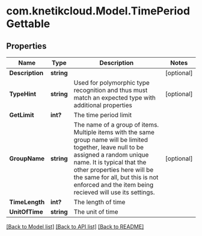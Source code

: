 # com.knetikcloud.Model.TimePeriodGettable
## Properties

Name | Type | Description | Notes
------------ | ------------- | ------------- | -------------
**Description** | **string** |  | [optional] 
**TypeHint** | **string** | Used for polymorphic type recognition and thus must match an expected type with additional properties | [optional] 
**GetLimit** | **int?** | The time period limit | 
**GroupName** | **string** | The name of a group of items. Multiple items with the same group name will be limited together, leave null to be assigned a random unique name. It is typical that the other properties here will be the same for all, but this is not enforced and the item being recieved will use its settings. | [optional] 
**TimeLength** | **int?** | The length of time | 
**UnitOfTime** | **string** | The unit of time | 

[[Back to Model list]](../README.md#documentation-for-models) [[Back to API list]](../README.md#documentation-for-api-endpoints) [[Back to README]](../README.md)

